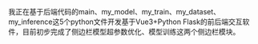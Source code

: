 我正在基于后端代码的main、my\_model、my\_train、my\_dataset、my\_inference这5个python文件开发基于Vue3+Python Flask的前后端交互软件，目前初步完成了侧边栏模型超参数优化、模型训练这两个侧边栏模块。

